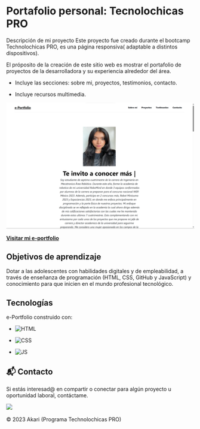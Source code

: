 # Portafolio personal: Tecnolochicas PRO

Descripción de mi proyecto
Este proyecto fue creado durante el bootcamp Technolochicas PRO, es una página responsiva( adaptable a distintos dispositivos).

El próposito de la creación de este sitio web es mostrar el portafolio de proyectos de la desarrolladora y su experiencia alrededor del área.

- Incluye las secciones: sobre mi, proyectos, testimonios, contacto.

- Incluye recursos multimedia.


![Alt text](portfoil.png)



<a href="https://mye-portfolio.netlify.app">**Visitar mi e-portfolio** </a>



## Objetivos de aprendizaje

Dotar a las adolescentes con habilidades digitales y de empleabilidad, a través de enseñanza de programación (HTML, CSS, GitHub y JavaScript) y conocimiento para que inicien en el mundo profesional tecnológico.


## Tecnologías
e-Portfolio construido con:

- ![HTML](https://img.shields.io/badge/html5%20-%23E34F26.svg?&style=for-the-badge&logo=html5&logoColor=white)

- ![CSS](https://img.shields.io/badge/css3%20-%231572B6.svg?&style=for-the-badge&logo=css3&logoColor=white)

- ![JS](https://img.shields.io/badge/javascript%20-%23323330.svg?&style=for-the-badge&logo=javascript&logoColor=%23F7DF1E)

## 📬 Contacto

Si estás interesad@ en compartir o conectar para algún proyecto u oportunidad laboral, contáctame.

<a href="https://www.linkedin.com/in/akari-paola-montoya-altamira-3380b3296//"><img src="https://www.felberpr.com/wp-content/uploads/linkedin-logo.png" width="30"></img></a>

© 2023 Akari (Programa Technolochicas PRO)


<!-- FOOTER, COMO INSTALARLO Y COMO USARLO-->



